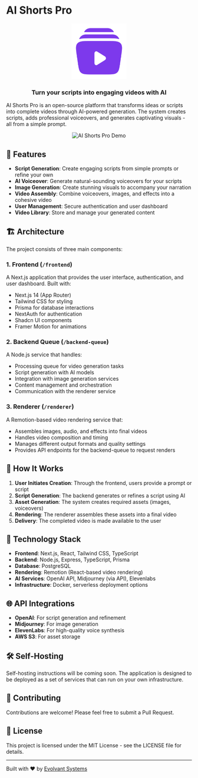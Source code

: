 # AI Shorts Pro

<div align="center">
  <img src="frontend/public/logo/logo.svg" alt="AI Shorts Pro Logo" width="150">
  <h3>Turn your scripts into engaging videos with AI</h3>
</div>

AI Shorts Pro is an open-source platform that transforms ideas or scripts into complete videos through AI-powered generation. The system creates scripts, adds professional voiceovers, and generates captivating visuals - all from a simple prompt.

<div align="center">
  <img src="frontend/public/logo/demo.gif" alt="AI Shorts Pro Demo" width="600">
</div>

## 🚀 Features

- **Script Generation**: Create engaging scripts from simple prompts or refine your own
- **AI Voiceover**: Generate natural-sounding voiceovers for your scripts
- **Image Generation**: Create stunning visuals to accompany your narration
- **Video Assembly**: Combine voiceovers, images, and effects into a cohesive video
- **User Management**: Secure authentication and user dashboard
- **Video Library**: Store and manage your generated content

## 🏗️ Architecture

The project consists of three main components:

### 1. Frontend (`/frontend`)

A Next.js application that provides the user interface, authentication, and user dashboard. Built with:
- Next.js 14 (App Router)
- Tailwind CSS for styling
- Prisma for database interactions
- NextAuth for authentication
- Shadcn UI components
- Framer Motion for animations

### 2. Backend Queue (`/backend-queue`) 

A Node.js service that handles:
- Processing queue for video generation tasks
- Script generation with AI models
- Integration with image generation services
- Content management and orchestration
- Communication with the renderer service

### 3. Renderer (`/renderer`)

A Remotion-based video rendering service that:
- Assembles images, audio, and effects into final videos
- Handles video composition and timing
- Manages different output formats and quality settings
- Provides API endpoints for the backend-queue to request renders

## 📝 How It Works

1. **User Initiates Creation**: Through the frontend, users provide a prompt or script
2. **Script Generation**: The backend generates or refines a script using AI
3. **Asset Generation**: The system creates required assets (images, voiceovers)
4. **Rendering**: The renderer assembles these assets into a final video
5. **Delivery**: The completed video is made available to the user

## 🔧 Technology Stack

- **Frontend**: Next.js, React, Tailwind CSS, TypeScript
- **Backend**: Node.js, Express, TypeScript, Prisma
- **Database**: PostgreSQL
- **Rendering**: Remotion (React-based video rendering)
- **AI Services**: OpenAI API, Midjourney (via API), Elevenlabs
- **Infrastructure**: Docker, serverless deployment options

## 🌐 API Integrations

- **OpenAI**: For script generation and refinement
- **Midjourney**: For image generation
- **ElevenLabs**: For high-quality voice synthesis
- **AWS S3**: For asset storage

## 🛠️ Self-Hosting

Self-hosting instructions will be coming soon. The application is designed to be deployed as a set of services that can run on your own infrastructure.

## 🤝 Contributing

Contributions are welcome! Please feel free to submit a Pull Request.

## 📄 License

This project is licensed under the MIT License - see the LICENSE file for details.

---

Built with ❤️ by [Evolvant Systems](https://aishorts.pro)
